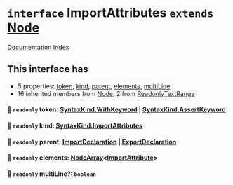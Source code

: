 # `interface` ImportAttributes `extends` [Node](../interface.Node/README.md)

[Documentation Index](../README.md)

## This interface has

- 5 properties:
[token](#-readonly-token-syntaxkindwithkeyword--syntaxkindassertkeyword),
[kind](#-readonly-kind-syntaxkindimportattributes),
[parent](#-readonly-parent-importdeclaration--exportdeclaration),
[elements](#-readonly-elements-nodearrayimportattribute),
[multiLine](#-readonly-multiline-boolean)
- 16 inherited members from [Node](../interface.Node/README.md), 2 from [ReadonlyTextRange](../interface.ReadonlyTextRange/README.md)


#### 📄 `readonly` token: [SyntaxKind.WithKeyword](../enum.SyntaxKind/README.md#withkeyword--118) | [SyntaxKind.AssertKeyword](../enum.SyntaxKind/README.md#assertkeyword--132)



#### 📄 `readonly` kind: [SyntaxKind.ImportAttributes](../enum.SyntaxKind/README.md#importattributes--301)



#### 📄 `readonly` parent: [ImportDeclaration](../interface.ImportDeclaration/README.md) | [ExportDeclaration](../interface.ExportDeclaration/README.md)



#### 📄 `readonly` elements: [NodeArray](../interface.NodeArray/README.md)\<[ImportAttribute](../interface.ImportAttribute/README.md)>



#### 📄 `readonly` multiLine?: `boolean`




